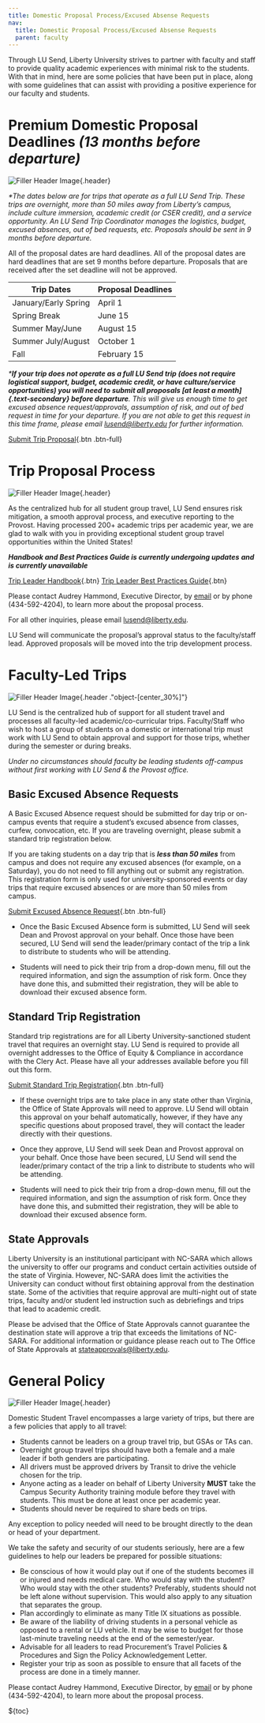 ```yaml
---
title: Domestic Proposal Process/Excused Absense Requests
nav:
  title: Domestic Proposal Process/Excused Absense Requests
  parent: faculty
---
```


Through LU Send, Liberty University strives to partner with faculty and staff to provide quality academic experiences with minimal risk to the students. With that in mind, here are some policies that have been put in place, along with some guidelines that can assist with providing a positive experience for our faculty and students.

# Premium Domestic Proposal Deadlines _(13 months before departure)_

![Filler Header Image](https://liberty-sa.terradotta.com/_customtags/ct_Image.cfm?Image_ID=35651){.header}

_\*The dates below are for trips that operate as a full LU Send Trip. These trips are overnight, more than 50 miles away from Liberty’s campus, include culture immersion, academic credit (or CSER credit), and a service opportunity. An LU Send Trip Coordinator manages the logistics, budget, excused absences, out of bed requests, etc. Proposals should be sent in 9 months before departure._

All of the proposal dates are hard deadlines. All of the proposal dates are hard deadlines that are set 9 months before departure. Proposals that are received after the set deadline will not be approved. 


| Trip Dates                  | Proposal Deadlines |
| --------------------------- | ------------------ |
| January/Early Spring        | April 1            |
| Spring Break                | June 15            |
| Summer May/June             | August 15          |
| Summer July/August          | October 1          |
| Fall                        | February 15        |


_\***If your trip does not operate as a full LU Send trip (does not require logistical support, budget, academic credit, or have culture/service opportunities) you will need to submit all proposals [at least a month]{.text-secondary} before departure**. This will give us enough time to get excused absence request/approvals, assumption of risk, and out of bed request in time for your departure. If you are not able to get this request in this time frame, please email [lusend@liberty.edu](mailto:lusend@liberty.edu) for further information._

[Submit Trip Proposal](https://airtable.com/appBpH0Ga7DH60gSt/pag2MO4S3kTGp4czR/form){.btn .btn-full}

# Trip Proposal Process

![Filler Header Image](https://liberty-sa.terradotta.com/_customtags/ct_Image.cfm?Image_ID=35653){.header}

As the centralized hub for all student group travel, LU Send ensures risk mitigation, a smooth approval process, and executive reporting to the Provost. Having processed 200+ academic trips per academic year, we are glad to walk with you in providing exceptional student group travel opportunities within the United States!


<div class="text-center">

**_Handbook and Best Practices Guide is currently undergoing updates_**
**_and is currently unavailable_**

[Trip Leader Handbook](# "Temporarily Unavailable"){.btn} [Trip Leader Best Practices Guide](# "Temporarily Unavailable"){.btn}

</div>

Please contact Audrey Hammond, Executive Director, by [email](mailto:agbeman@liberty.edu) or by phone (434-592-4204), to learn more about the proposal process.

For all other inquiries, please email [lusend@liberty.edu](mailto:lusend@liberty.edu).

LU Send will communicate the proposal’s approval status to the faculty/staff lead. Approved proposals will be moved into the trip development process.

# Faculty-Led Trips

![Filler Header Image](https://liberty-sa.terradotta.com/_customtags/ct_Image.cfm?Image_ID=35657){.header ."object-[center_30%]"}

LU Send is the centralized hub of support for all student travel and processes all faculty-led academic/co-curricular trips. Faculty/Staff who wish to host a group of students on a domestic or international trip must work with LU Send to obtain approval and support for those trips, whether during the semester or during breaks.

_Under no circumstances should faculty be leading students off-campus without first working with LU Send & the Provost office._

## Basic Excused Absence Requests

A Basic Excused Absence request should be submitted for day trip or on-campus events that require a student’s excused absence from classes, curfew, convocation, etc. If you are traveling overnight, please submit a standard trip registration below. 

If you are taking students on a day trip that is **_less than 50 miles_** from campus and does not require any excused absences (for example, on a Saturday), you do not need to fill anything out or submit any registration. This registration form is only used for university-sponsored events or day trips that require excused absences or are more than 50 miles from campus.

[Submit Excused Absence Request](https://airtable.com/appBpH0Ga7DH60gSt/pag2CJtdYgEXjteXs/form){.btn .btn-full}

- Once the Basic Excused Absence form is submitted, LU Send will seek Dean and Provost approval on your behalf. Once those have been secured, LU Send will send the leader/primary contact of the trip a link to distribute to students who will be attending. 

- Students will need to pick their trip from a drop-down menu, fill out the required information, and sign the assumption of risk form. Once they have done this, and submitted their registration, they will be able to download their excused absence form.  

## Standard Trip Registration

Standard trip registrations are for all Liberty University-sanctioned student travel that requires an overnight stay. LU Send is required to provide all overnight addresses to the Office of Equity & Compliance in accordance with the Clery Act. Please have all your addresses available before you fill out this form. 

[Submit Standard Trip Registration](https://airtable.com/appBpH0Ga7DH60gSt/pag2CJtdYgEXjteXs/form){.btn .btn-full}

- If these overnight trips are to take place in any state other than Virginia, the Office of State Approvals will need to approve. LU Send will obtain this approval on your behalf automatically, however, if they have any specific questions about proposed travel, they will contact the leader directly with their questions. 

- Once they approve, LU Send will seek Dean and Provost approval on your behalf. Once those have been secured, LU Send will send the leader/primary contact of the trip a link to distribute to students who will be attending. 

- Students will need to pick their trip from a drop-down menu, fill out the required information, and sign the assumption of risk form. Once they have done this, and submitted their registration, they will be able to download their excused absence form.  

## State Approvals

Liberty University is an institutional participant with NC-SARA which allows the university to offer our programs and conduct certain activities outside of the state of Virginia. However, NC-SARA does limit the activities the University can conduct without first obtaining approval from the destination state. Some of the activities that require approval are multi-night out of state trips, faculty and/or student led instruction such as debriefings and trips that lead to academic credit.

Please be advised that the Office of State Approvals cannot guarantee the destination state will approve a trip that exceeds the limitations of NC-SARA. For additional information or guidance please reach out to The Office of State Approvals at [stateapprovals@liberty.edu](mailto:stateapprovals@liberty.edu).

# General Policy

![Filler Header Image](https://liberty-sa.terradotta.com/_customtags/ct_Image.cfm?Image_ID=35574){.header}

Domestic Student Travel encompasses a large variety of trips, but there are a few policies that apply to all travel:

- Students cannot be leaders on a group travel trip, but GSAs or TAs can. 
- Overnight group travel trips should have both a female and a male leader if both genders are participating.
- All drivers must be approved drivers by Transit to drive the vehicle chosen for the trip.
- Anyone acting as a leader on behalf of Liberty University **MUST** take the Campus Security Authority training module before they travel with students. This must be done at least once per academic year. 
- Students should never be required to share beds on trips. 

Any exception to policy needed will need to be brought directly to the dean or head of your department. 

We take the safety and security of our students seriously, here are a few guidelines to help our leaders be prepared for possible situations:

- Be conscious of how it would play out if one of the students becomes ill or injured and needs medical care. Who would stay with the student? Who would stay with the other students? Preferably, students should not be left alone without supervision. This would also apply to any situation that separates the group.
- Plan accordingly to eliminate as many Title IX situations as possible.
- Be aware of the liability of driving students in a personal vehicle as opposed to a rental or LU vehicle. It may be wise to budget for those last-minute traveling needs at the end of the semester/year.
- Advisable for all leaders to read Procurement’s Travel Policies & Procedures and Sign the Policy Acknowledgement Letter.
- Register your trip as soon as possible to ensure that all facets of the process are done in a timely manner.

Please contact Audrey Hammond, Executive Director, by [email](mailto:agbeman@liberty.edu) or by phone (434-592-4204), to learn more about the proposal process.

${toc}
